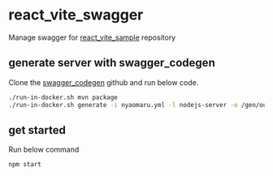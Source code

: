 # react_vite_swagger
Manage swagger for [react_vite_sample](https://github.com/nyaomaru/react_vite_sample) repository

## generate server with swagger_codegen

Clone the [swagger_codegen](https://github.com/swagger-api/swagger-codegen) github and run below code.

```sh
./run-in-docker.sh mvn package
./run-in-docker.sh generate -i nyaomaru.yml -l nodejs-server -o /gen/out/test-server -DpackageName=test-server
```

## get started

Run below command

```sh
npm start
```
